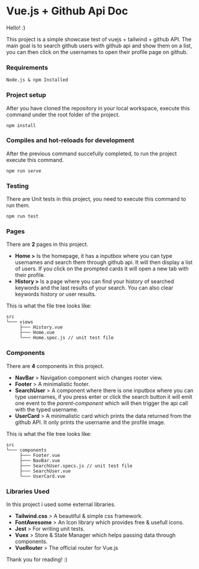 # Vue.js + Github Api  Doc

Hello! :) 


This project is a simple showcase test of vuejs + tailwind + github API.
The main goal is to search github users with github api and show them on a list, you can then click on the usernames to open their profile page on github. 

### Requirements
```
Node.js & npm Installed  
```

### Project setup

After you have cloned the repository in your local workspace, execute this command under the root folder of the project.
```
npm install
```

### Compiles and hot-reloads for development

After the previous command succefully completed, to run the project execute this command.
```
npm run serve
```

### Testing

There are Unit tests in this project, you need to execute this command to run them.
```
npm run test
```

### Pages
There are **2** pages in this project.

* **Home >** Is the homepage, it has a inputbox where you can type usernames and search them through github api. It will then display a list of users. If you click on the prompted cards it will open a new tab with their profile. 
* **History >** Is a page where you can find your history of searched keywords and the last results of your search. You can also clear keywords history or user results.

This is what the file tree looks like:
```
src
└─── views 
     ├─── History.vue
     ├─── Home.vue
     └─── Home.spec.js // unit test file
```
  
### Components
There are **4** components in this project. 

* **NavBar** > Navigation component wich changes rooter view.
* **Footer** > A minimalistic footer.
* **SearchUser** > A component where there is one inputbox where you can type usernames, if you press enter or click the search button it will emit one event to the *parent-component* which will then trigger the api call with the typed username.
* **UserCard** > A minimalistic card which prints the data returned from the github API. It only prints the username and the profile image.

This is what the file tree looks like:
```
src
└─── components 
     ├─── Footer.vue
     ├─── NavBar.vue
     ├─── SearchUser.specs.js // unit test file
     ├─── SearchUser.vue
     └─── UserCard.vue
```

### Libraries Used

In this project i used some external libraries.

* **Tailwind.css** > A beautiful & simple css framework.
* **FontAwesome** > An Icon library which provides free & usefull icons.
* **Jest** > For writing unit tests.
* **Vuex** > Store & State Manager which helps passing data through components.
* **VueRouter** > The official router for Vue.js 

Thank you for reading! :)
